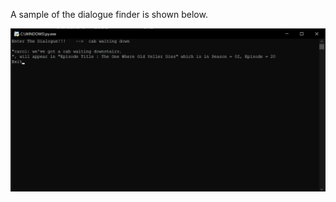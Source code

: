 A sample of the dialogue finder is shown below.

![Sample Output](https://github.com/Ashishamar99/My-Coffee-Breaks/blob/master/images/Friends%20Dialogue%20Finder.png)

